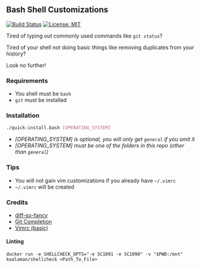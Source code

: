 ## Bash Shell Customizations

[![Build Status](https://travis-ci.org/PatrickDuncan/bash_shell.svg?branch=master)](https://travis-ci.org/PatrickDuncan/bash_shell) [![License: MIT](https://img.shields.io/badge/License-MIT-yellow.svg)](https://opensource.org/licenses/MIT)

Tired of typing out commonly used commands like `git status`?

Tired of your shell not doing basic things like removing duplicates from your history?

Look no further!

### Requirements

- You shell must be `bash`
- `git` must be installed

### Installation

```bash
./quick-install.bash [OPERATING_SYSTEM]
```

- _[OPERATING_SYSTEM] is optional, you will only get `general` if you omit it_
- _[OPERATING_SYSTEM] must be one of the folders in this repo (other than `general`)_

### Tips

- You will not gain vim customizations if you already have `~/.vimrc`
- `~/.vimrc` will be created

### Credits

- [diff-so-fancy](https://github.com/so-fancy/diff-so-fancy)
- [Git Completion](https://raw.githubusercontent.com/git/git/master/contrib/completion/git-completion.bash)
- [Vimrc (basic)](https://raw.githubusercontent.com/amix/vimrc/master/vimrcs/basic.vim)

#### Linting

```
docker run -e SHELLCHECK_OPTS="-e SC1091 -e SC1090" -v "$PWD:/mnt" koalaman/shellcheck <Path_To_File>
```
